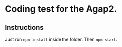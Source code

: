 # Coding test for the Agap2.


## Instructions
Just run `npm install` inside the folder.
Then `npm start`.